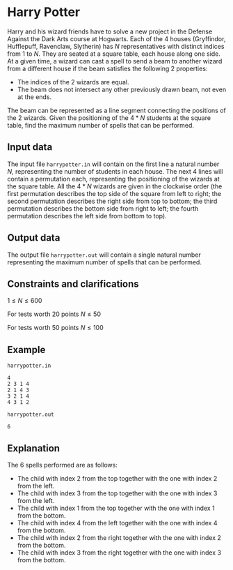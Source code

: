 # Harry Potter

Harry and his wizard friends have to solve a new project in the Defense Against the Dark Arts course at Hogwarts. Each of the 4 houses (Gryffindor, Hufflepuff, Ravenclaw, Slytherin) has $N$ representatives with distinct indices from $1$ to $N$. They are seated at a square table, each house along one side. At a given time, a wizard can cast a spell to send a beam to another wizard from a different house if the beam satisfies the following 2 properties:
- The indices of the 2 wizards are equal.
- The beam does not intersect any other previously drawn beam, not even at the ends.

The beam can be represented as a line segment connecting the positions of the 2 wizards. Given the positioning of the $4 * N$ students at the square table, find the maximum number of spells that can be performed.

## Input data

The input file `harrypotter.in` will contain on the first line a natural number $N$, representing the number of students in each house. The next $4$ lines will contain a permutation each, representing the positioning of the wizards at the square table. All the $4 * N$ wizards are given in the clockwise order (the first permutation describes the top side of the square from left to right; the second permutation describes the right side from top to bottom; the third permutation describes the bottom side from right to left; the fourth permutation describes the left side from bottom to top).

## Output data

The output file `harrypotter.out` will contain a single natural number representing the maximum number of spells that can be performed.

## Constraints and clarifications

$1 \leq N \leq 600$

For tests worth $20$ points $N \leq 50$

For tests worth $50$ points $N \leq 100$

## Example

`harrypotter.in`

```
4
2 3 1 4
2 1 4 3
3 2 1 4
4 3 1 2
```

`harrypotter.out`

```
6
```

## Explanation

The 6 spells performed are as follows:
- The child with index $2$ from the top together with the one with index $2$ from the left.
- The child with index $3$ from the top together with the one with index $3$ from the left.
- The child with index $1$ from the top together with the one with index $1$ from the bottom.
- The child with index $4$ from the left together with the one with index $4$ from the bottom.
- The child with index $2$ from the right together with the one with index $2$ from the bottom.
- The child with index $3$ from the right together with the one with index $3$ from the bottom.